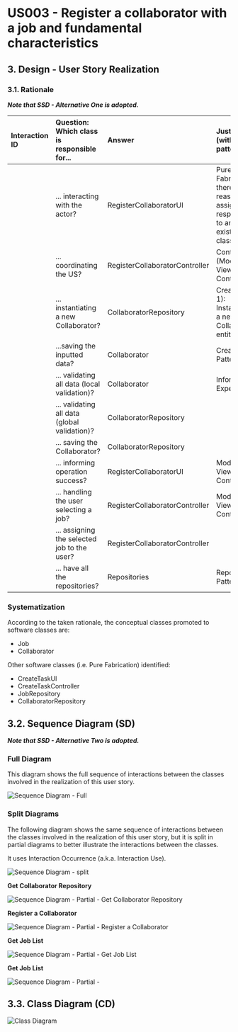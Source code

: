 # US003 - Register a collaborator with a job and fundamental characteristics

## 3. Design - User Story Realization 

### 3.1. Rationale

_**Note that SSD - Alternative One is adopted.**_

| Interaction ID | Question: Which class is responsible for...   | Answer                         | Justification (with patterns)                                                             |
|:---------------|:----------------------------------------------|:-------------------------------|:------------------------------------------------------------------------------------------|
|                | 	... interacting with the actor?              | RegisterCollaboratorUI         | Pure Fabrication: there is no reason to assign this responsibility to any existing class. |
|                | 	... coordinating the US?                     | RegisterCollaboratorController | Controller  (Model-View-Controller)                                                       |
|                | 	... instantiating a new Collaborator?        | CollaboratorRepository         | Creator (Rule 1): Instantiating a new Collaborator entity.                                |
|                | 	...saving the inputted data?                 | Collaborator                   | Creator Pattern                                                                           |
|                | 	... validating all data (local validation)?  | Collaborator                   | Information Expert                                                                        | 
|                | 	... validating all data (global validation)? | CollaboratorRepository         |                                                                                           | 
|                | 	... saving the Collaborator?                 | CollaboratorRepository         |                                                                                           | 
|                | 	... informing operation success?             | RegisterCollaboratorUI         | Model-View-Controller                                                                     | 
|                | 	... handling the user selecting a job?       | RegisterCollaboratorController | Model-View-Controller                                                                     | 
|                | 	... assigning the selected job to the user?  | RegisterCollaboratorController |                                                                                           | 
|                | ... have all the repositories?                | Repositories                   | Repository Pattern                                                                        |

### Systematization ##

According to the taken rationale, the conceptual classes promoted to software classes are: 

* Job
* Collaborator

Other software classes (i.e. Pure Fabrication) identified: 

* CreateTaskUI  
* CreateTaskController
* JobRepository
* CollaboratorRepository


## 3.2. Sequence Diagram (SD)

_**Note that SSD - Alternative Two is adopted.**_

### Full Diagram

This diagram shows the full sequence of interactions between the classes involved in the realization of this user story.

![Sequence Diagram - Full](svg/us003-sequence-diagram-full.svg)

### Split Diagrams

The following diagram shows the same sequence of interactions between the classes involved in the realization of this user story, but it is split in partial diagrams to better illustrate the interactions between the classes.

It uses Interaction Occurrence (a.k.a. Interaction Use).

![Sequence Diagram - split](svg/us003-sequence-diagram-split.svg)

**Get Collaborator Repository**

![Sequence Diagram - Partial - Get Collaborator Repository](svg/us003-sequence-diagram-partial-get-collaborator-repository.svg)

**Register a Collaborator**

![Sequence Diagram - Partial - Register a Collaborator](svg/us003-sequence-diagram-partial-register-collab.svg)

**Get Job List**

![Sequence Diagram - Partial - Get Job List](svg/us003-sequence-diagram-partial-get-job-list.svg)

**Get Job List**

![Sequence Diagram - Partial - ](svg/us003-sequence-diagram-partial-get-job-list.svg)
## 3.3. Class Diagram (CD)

![Class Diagram](svg/us003-class-diagram.svg)